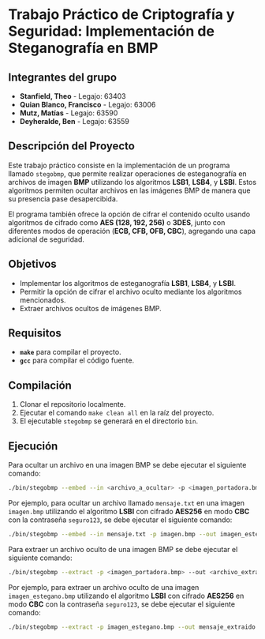 # Trabajo Práctico de Criptografía y Seguridad: Implementación de Steganografía en BMP

## Integrantes del grupo

- **Stanfield, Theo** - Legajo: 63403
- **Quian Blanco, Francisco** - Legajo: 63006
- **Mutz, Matías** - Legajo: 63590
- **Deyheralde, Ben** - Legajo: 63559

## Descripción del Proyecto

Este trabajo práctico consiste en la implementación de un programa llamado `stegobmp`, que permite realizar operaciones de esteganografía en archivos de imagen **BMP** utilizando los algoritmos **LSB1**, **LSB4**, y **LSBI**. Estos algoritmos permiten ocultar archivos en las imágenes BMP de manera que su presencia pase desapercibida.

El programa también ofrece la opción de cifrar el contenido oculto usando algoritmos de cifrado como **AES (128, 192, 256)** o **3DES**, junto con diferentes modos de operación (**ECB, CFB, OFB, CBC**), agregando una capa adicional de seguridad.

## Objetivos

- Implementar los algoritmos de esteganografía **LSB1**, **LSB4**, y **LSBI**.
- Permitir la opción de cifrar el archivo oculto mediante los algoritmos mencionados.
- Extraer archivos ocultos de imágenes BMP.

## Requisitos

- **`make`** para compilar el proyecto.
- **`gcc`** para compilar el código fuente.

## Compilación

1. Clonar el repositorio localmente.
2. Ejecutar el comando `make clean all` en la raíz del proyecto.
3. El ejecutable `stegobmp` se generará en el directorio `bin`.

## Ejecución

Para ocultar un archivo en una imagen BMP se debe ejecutar el siguiente comando:

```bash
./bin/stegobmp --embed --in <archivo_a_ocultar> -p <imagen_portadora.bmp> --out <imagen_salida.bmp> --steg <LSB1 | LSB4 | LSBI> [-a <aes128 | aes192 | aes256 | 3des> -m <ecb | cfb | ofb | cbc> --pass <contraseña>]
```

Por ejemplo, para ocultar un archivo llamado `mensaje.txt` en una imagen `imagen.bmp` utilizando el algoritmo **LSBI** con cifrado **AES256** en modo **CBC** con la contraseña `seguro123`, se debe ejecutar el siguiente comando:

```bash
./bin/stegobmp --embed --in mensaje.txt -p imagen.bmp --out imagen_estegano.bmp --steg LSBI -a aes256 -m cbc --pass "seguro123"
```

Para extraer un archivo oculto de una imagen BMP se debe ejecutar el siguiente comando:

```bash
./bin/stegobmp --extract -p <imagen_portadora.bmp> --out <archivo_extraido> --steg <LSB1 | LSB4 | LSBI> [-a <aes128 | aes192 | aes256 | 3des> -m <ecb | cfb | ofb | cbc> --pass <contraseña>]
```

Por ejemplo, para extraer un archivo oculto de una imagen `imagen_estegano.bmp` utilizando el algoritmo **LSBI** con cifrado **AES256** en modo **CBC** con la contraseña `seguro123`, se debe ejecutar el siguiente comando:

```bash
./bin/stegobmp --extract -p imagen_estegano.bmp --out mensaje_extraido --steg LSBI -a aes256 -m cbc --pass "seguro123"
```

